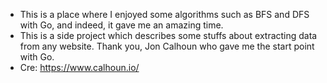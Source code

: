 - This is a place where I enjoyed some algorithms such as BFS and DFS with Go, and indeed, it gave me an amazing time.
- This is a side project which describes some stuffs about extracting data from any website. Thank you, Jon Calhoun who gave me the start point with Go.
- Cre: https://www.calhoun.io/
